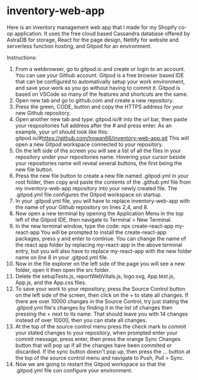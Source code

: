 # inventory-web-app
Here is an inventory management web app that I made for my Shopify co-op application. It uses the free cloud based Cassandra database offered by AstraDB for storage, React for the page design, Netlify for website and serverless function hosting, and Gitpod for an environment.

Instructions:

1. From a webbrowser, go to gitpod.io and create or login to an account. You can use your Github account.
    Gitpod is a free browser based IDE that can be configured to automativally setup your work environment, and save your work as you go without having to commit it.
    Gitpod is based on VSCode so many of the features and shortcuts are the same.
2. Open new tab and go to github.com and create a new repository.
3. Press the green, CODE, button and copy the HTTPS address for your new Github repository.
4. Open another new tab and type: gitpod.io/# into the url bar, then paste your respositories full address after the # and press enter.
    As an example, your url should look like this: gitpod.io/#https://github.com/lrowan66/inventory-web-app.git
    This will open a new Gitpod workspace connected to your repository.
5. On the left side of the screen you will see a list of all the files in your repository under your repositories name. Hovering your cursor beside your repositories name will reveal several buttons, the first being the new file button.
6. Press the new file button to create a new file named .gitpod.yml in your root folder, then copy and paste the contents of the .github.yml file from my inventory-web-app repository into your newly created file.
    The .gitpod.yml file configures the Gitpod workspace on startup.
7. In your .gitpod.yml file, you will have to replace inventory-web-app with the name of your Github repository on lines 2,4, and 8.
8. Now open a new terminal by opening the Application Menu in the top left of the Gitpod IDE, then navigate to Terminal > New Terminal.
9. In the new terminal window, type the code: npx create-react-app my-react-app
    You will be prompted to install the create-react-app packages, press y and enter to continue.
    You can change the name of the react app folder by replacing my-react-app in the above terminal entry, but you will also have to replace my-react-app with the new folder name on line 8 in your .gitpod.yml file.
10. Now in the file explorer on the left side of the page you will see a new folder, open it then open the src folder.
11. Delete the setupTests.js, reportWebVitals.js, logo.svg, App.text.js, App.js, and the App.css files.
12. To save your work to your repository, press the Source Control button on the left side of the screen, then click on the + to state all changes.
    If there are over 10000 changes in the Source Control, try just stating the .gitpod.yml file's changes by finding it in the list of changes then pressing the + next to  its name. That should leave you with 14 changes instead of over 10000, then you can state all changes.
13. At the top of the source control menu press the check mark to commit your stated changes to your repository, when prompted enter your commit message, press enter, then press the orange Sync Changes button that will pop up if all the changes have been commited or discarded.
    If the sync button doesn't pop up, then press the ... button at the top of the source control menu and navigate to Push, Pull > Sync.
12. Now we are going to restart the Gitpod workspace so that the .gitpod.yml file con configure your environment.